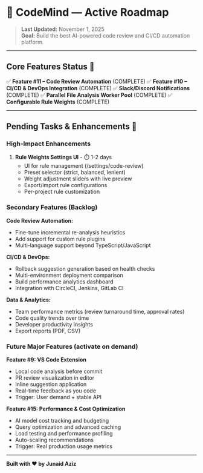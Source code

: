 # 🤖 CodeMind — Active Roadmap

> **Last Updated:** November 1, 2025  
> **Goal:** Build the best AI-powered code review and CI/CD automation platform.

---

## Core Features Status 🎯

✅ **Feature #11 – Code Review Automation** (COMPLETE)
✅ **Feature #10 – CI/CD & DevOps Integration** (COMPLETE)
✅ **Slack/Discord Notifications** (COMPLETE)
✅ **Parallel File Analysis Worker Pool** (COMPLETE)
✅ **Configurable Rule Weights** (COMPLETE)

---

## Pending Tasks & Enhancements 🚀

### **High-Impact Enhancements**

1. **Rule Weights Settings UI** - ⏱️ 1-2 days 
   - UI for rule management (/settings/code-review)
   - Preset selector (strict, balanced, lenient)
   - Weight adjustment sliders with live preview
   - Export/import rule configurations
   - Per-project rule customization

### **Secondary Features (Backlog)**

**Code Review Automation:**
- Fine-tune incremental re-analysis heuristics
- Add support for custom rule plugins
- Multi-language support beyond TypeScript/JavaScript

**CI/CD & DevOps:**
- Rollback suggestion generation based on health checks
- Multi-environment deployment comparison
- Build performance analytics dashboard
- Integration with CircleCI, Jenkins, GitLab CI

**Data & Analytics:**
- Team performance metrics (review turnaround time, approval rates)
- Code quality trends over time
- Developer productivity insights
- Export reports (PDF, CSV)

### **Future Major Features** (activate on demand)

**Feature #9: VS Code Extension**
- Local code analysis before commit
- PR review visualization in editor
- Inline suggestion application
- Real-time feedback as you code
- Trigger: User demand + stable API

**Feature #15: Performance & Cost Optimization**
- AI model cost tracking and budgeting
- Query optimization and advanced caching
- Load testing and performance profiling
- Auto-scaling recommendations
- Trigger: Real production usage metrics

---

**Built with ❤️ by Junaid Aziz**


